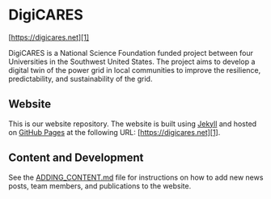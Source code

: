 # DigiCARES

[https://digicares.net][1]

DigiCARES is a National Science Foundation funded project between four
Universities in the Southwest United States. The project aims to develop a
digital twin of the power grid in local communities to improve the resilience,
predictability, and sustainability of the grid.

## Website

This is our website repository. The website is built using [Jekyll][2] and
hosted on [GitHub Pages][3] at the following URL: [https://digicares.net][1].

## Content and Development

See the [ADDING_CONTENT.md][4] file for instructions on how to
add new news posts, team members, and publications to the website.


[1]: https://digicares.net
[2]: https://jekyllrb.com/
[3]: https://pages.github.com/
[4]: https://github.com/DigiCARES/website/blob/main/ADDING_CONTENT.md

